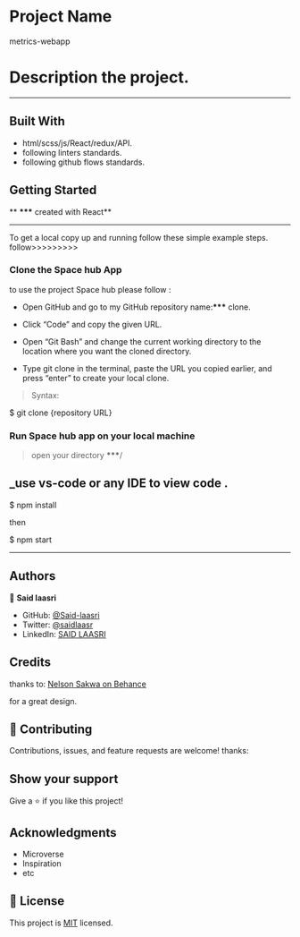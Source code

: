 # Project Name

metrics-webapp

# Description the project.

---

## Built With

- html/scss/js/React/redux/API.
- following linters standards.
- following github flows standards.

## Getting Started

\*\* **\*\*\*** created with React\*\*

---

To get a local copy up and running follow these simple example steps.
follow>>>>>>>>>

### Clone the Space hub App

to use the project Space hub please follow :

- Open GitHub and go to my GitHub repository name:**\*\*\*** clone.

- Click “Code” and copy the given URL.

- Open “Git Bash” and change the current working directory to the location where you want the cloned directory.

- Type git clone in the terminal, paste the URL you copied earlier, and press “enter” to create your local clone.

> Syntax:

$ git clone {repository URL}

### Run Space hub app on your local machine

> open your directory **\*\*\***/

## \_use vs-code or any IDE to view code .

$ npm install

then

$ npm start

<hr>

## Authors

👤 **Said laasri**

- GitHub: [@Said-laasri](https://github.com/Said-laasri)
- Twitter: [@saidlaasr](https://twitter.com/saidlaasr)
- LinkedIn: [SAID LAASRI](https://www.linkedin.com/in/said-laasri-8a4367172/)

## Credits

thanks to:
[Nelson Sakwa on Behance](https://www.behance.net/sakwadesignstudio)

for a great design.

## 🤝 Contributing

Contributions, issues, and feature requests are welcome!
thanks:

## Show your support

Give a ⭐️ if you like this project!

## Acknowledgments

- Microverse
- Inspiration
- etc

## 📝 License

This project is [MIT](./LICENSE) licensed.
